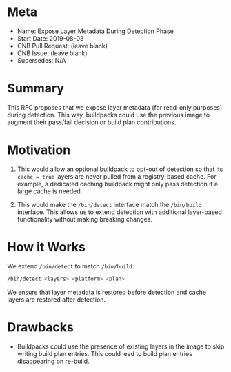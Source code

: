 # Meta
[meta]: #meta
- Name: Expose Layer Metadata During Detection Phase
- Start Date: 2019-08-03
- CNB Pull Request: (leave blank)
- CNB Issue: (leave blank)
- Supersedes: N/A

# Summary
[summary]: #summary

This RFC proposes that we expose layer metadata (for read-only purposes) during detection.
This way, buildpacks could use the previous image to augment their pass/fail decision or build plan contributions.

# Motivation
[motivation]: #motivation

1. This would allow an optional buildpack to opt-out of detection so that its `cache = true` layers are never pulled from a registry-based cache.
   For example, a dedicated caching buildpack might only pass detection if a large cache is needed.

2. This would make the `/bin/detect` interface match the `/bin/build` interface.
   This allows us to extend detection with additional layer-based functionality without making breaking changes.

# How it Works
[how-it-works]: #how-it-works

We extend `/bin/detect` to match `/bin/build`:
```bash
/bin/detect <layers> <platform> <plan>
```

We ensure that layer metadata is restored before detection and cache layers are restored after detection. 

# Drawbacks
[drawbacks]: #drawbacks

- Buildpacks could use the presence of existing layers in the image to skip writing build plan entries.
  This could lead to build plan entries disappearing on re-build.


